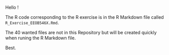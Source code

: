 Hello !

The R code corresponding to the R exercise is in the R Markdown file called ```R_Exercise_EEOB546X.Rmd```.

The 40 wanted files are not in this Repository but will be created quickly when runing the R Markdown file.

Best.
